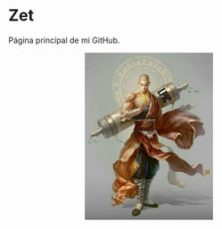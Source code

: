 # **Zet**

Página principal de mi GitHub.

<p align="center">
  <img height="300" src="Monje.jpg">
</p>

